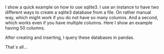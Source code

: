 I show a quick example on how to use sqlite3. I use an instance to have two different ways to create a sqlite3 database from a file. 
On rather manual way, which might work if you do not have so many columns. And a second, which works even if you have multiple columns. 
Here I show an example having 50 columns. 

After creating and inserting, I query these databases in pandas. 

That`s all...
